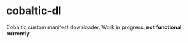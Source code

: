 # cobaltic-dl

Cobaltic custom manifest downloader. Work in progress, **not functional currently**.
